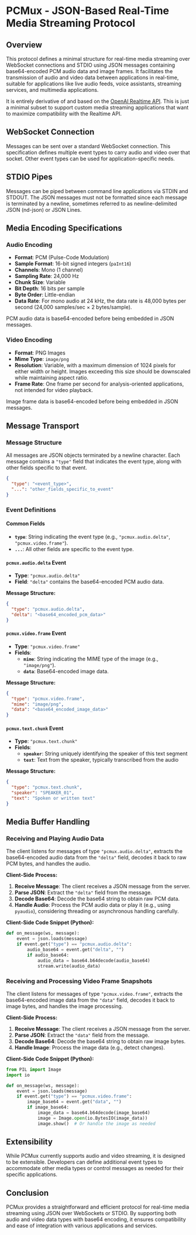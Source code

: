 # PCMux - JSON-Based Real-Time Media Streaming Protocol

## Overview

This protocol defines a minimal structure for real-time media streaming over WebSocket connections and STDIO using JSON messages containing base64-encoded PCM audio data and image frames. It facilitates the transmission of audio and video data between applications in real-time, suitable for applications like live audio feeds, voice assistants, streaming services, and multimedia applications.

It is entirely derivative of and based on the [OpenAI Realtime API](https://platform.openai.com/docs/guides/realtime). This is just a minimal subset to support custom media streaming applications that want to maximize compatibility with the Realtime API.

## WebSocket Connection

Messages can be sent over a standard WebSocket connection. This specification defines multiple event types to carry audio and video over that socket. Other event types can be used for application-specific needs.

## STDIO Pipes

Messages can be piped between command line applications via STDIN and STDOUT. The JSON messages must not be formatted since each message is terminated by a newline, sometimes referred to as newline-delimited JSON (nd-json) or JSON Lines.

## Media Encoding Specifications

### Audio Encoding

- **Format**: PCM (Pulse-Code Modulation)
- **Sample Format**: 16-bit signed integers (`paInt16`)
- **Channels**: Mono (1 channel)
- **Sampling Rate**: 24,000 Hz
- **Chunk Size**: Variable
- **Bit Depth**: 16 bits per sample
- **Byte Order**: Little-endian
- **Data Rate**: For mono audio at 24 kHz, the data rate is 48,000 bytes per second (24,000 samples/sec × 2 bytes/sample).

PCM audio data is base64-encoded before being embedded in JSON messages.

### Video Encoding

- **Format**: PNG Images
- **Mime Type**: `image/png`
- **Resolution**: Variable, with a maximum dimension of 1024 pixels for either width or height. Images exceeding this size should be downscaled while maintaining aspect ratio.
- **Frame Rate**: One frame per second for analysis-oriented applications, not intended for video playback.

Image frame data is base64-encoded before being embedded in JSON messages.

## Message Transport

### Message Structure

All messages are JSON objects terminated by a newline character. Each message contains a `"type"` field that indicates the event type, along with other fields specific to that event.

```json
{
  "type": "<event_type>",
  "...": "other_fields_specific_to_event"
}
```

### Event Definitions

#### Common Fields

- **`type`**: String indicating the event type (e.g., `"pcmux.audio.delta"`, `"pcmux.video.frame"`).
- **`...`**: All other fields are specific to the event type.

#### `pcmux.audio.delta` Event

- **Type**: `"pcmux.audio.delta"`
- **Field**: `"delta"` contains the base64-encoded PCM audio data.

**Message Structure:**

```json
{
  "type": "pcmux.audio.delta",
  "delta": "<base64_encoded_pcm_data>"
}
```

#### `pcmux.video.frame` Event

- **Type**: `"pcmux.video.frame"`
- **Fields**:
  - **`mime`**: String indicating the MIME type of the image (e.g., `"image/png"`).
  - **`data`**: Base64-encoded image data.

**Message Structure:**

```json
{
  "type": "pcmux.video.frame",
  "mime": "image/png",
  "data": "<base64_encoded_image_data>"
}
```

#### `pcmux.text.chunk` Event

- **Type**: `"pcmux.text.chunk"`
- **Fields**:
  - **`speaker`**: String uniquely identifying the speaker of this text segment
  - **`text`**: Text from the speaker, typically transcribed from the audio

**Message Structure:**

```json
{
  "type": "pcmux.text.chunk",
  "speaker": "SPEAKER_01",
  "text": "Spoken or written text"
}
```

## Media Buffer Handling

### Receiving and Playing Audio Data

The client listens for messages of type `"pcmux.audio.delta"`, extracts the base64-encoded audio data from the `"delta"` field, decodes it back to raw PCM bytes, and handles the audio.

**Client-Side Process:**

1. **Receive Message**: The client receives a JSON message from the server.
2. **Parse JSON**: Extract the `"delta"` field from the message.
3. **Decode Base64**: Decode the base64 string to obtain raw PCM data.
4. **Handle Audio**: Process the PCM audio data or play it (e.g., using `pyaudio`), considering threading or asynchronous handling carefully.

**Client-Side Code Snippet (Python):**

```python
def on_message(ws, message):
    event = json.loads(message)
    if event.get("type") == "pcmux.audio.delta":
        audio_base64 = event.get("delta", "")
        if audio_base64:
            audio_data = base64.b64decode(audio_base64)
            stream.write(audio_data)
```

### Receiving and Processing Video Frame Snapshots

The client listens for messages of type `"pcmux.video.frame"`, extracts the base64-encoded image data from the `"data"` field, decodes it back to image bytes, and handles the image processing.

**Client-Side Process:**

1. **Receive Message**: The client receives a JSON message from the server.
2. **Parse JSON**: Extract the `"data"` field from the message.
3. **Decode Base64**: Decode the base64 string to obtain raw image bytes.
4. **Handle Image**: Process the image data (e.g., detect changes).

**Client-Side Code Snippet (Python):**

```python
from PIL import Image
import io

def on_message(ws, message):
    event = json.loads(message)
    if event.get("type") == "pcmux.video.frame":
        image_base64 = event.get("data", "")
        if image_base64:
            image_data = base64.b64decode(image_base64)
            image = Image.open(io.BytesIO(image_data))
            image.show()  # Or handle the image as needed
```

## Extensibility

While PCMux currently supports audio and video streaming, it is designed to be extensible. Developers can define additional event types to accommodate other media types or control messages as needed for their specific applications.

## Conclusion

PCMux provides a straightforward and efficient protocol for real-time media streaming using JSON over WebSockets or STDIO. By supporting both audio and video data types with base64 encoding, it ensures compatibility and ease of integration with various applications and services.